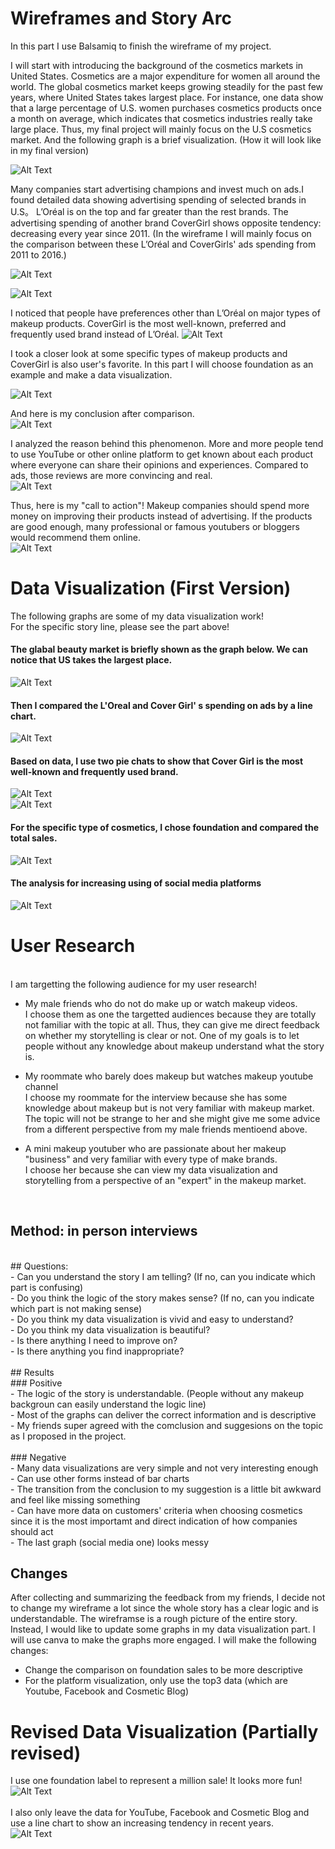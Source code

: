 # Wireframes and Story Arc

In this part I use Balsamiq to finish the wireframe of my project. 

I will start with introducing the background of the cosmetics markets in United States. Cosmetics are a major expenditure for women all around the world. The global cosmetics market keeps growing steadily for the past few years, where United States takes largest place.  For instance, one data show that a large percentage of U.S. women purchases cosmetics products once a month on average, which indicates that cosmetics industries really take large place. Thus, my final project will mainly focus on the U.S cosmetics market. And the following graph is a brief visualization. (How it will look like in my final version)

![Alt Text](https://github.com/77meow/portfolio/blob/master/New%20Wireframe%201.png?raw=true)


Many companies start advertising champions and invest much on ads.I found detailed data showing advertising spending of selected brands in U.S。 L’Oréal is on the top and far greater than the rest brands. The advertising spending of another brand CoverGirl shows opposite tendency: decreasing every year since 2011. (In the wireframe I will mainly focus on the comparison between these L’Oréal and CoverGirls' ads spending from 2011 to 2016.) 




![Alt Text](https://github.com/77meow/portfolio/blob/master/New%20Wireframe%202.png?raw=true)


![Alt Text](https://github.com/77meow/portfolio/blob/master/New%20Wireframe%203.png?raw=true)

I noticed that people have preferences other than L’Oréal on major types of makeup products. CoverGirl is the most well-known, preferred and frequently used brand instead of L’Oréal.
![Alt Text](https://github.com/77meow/portfolio/blob/master/New%20Wireframe%204.png?raw=true)

I took a closer look at some specific types of makeup products and CoverGirl is also user's favorite. In this part I will choose foundation as an example and make a data visualization. 

![Alt Text](https://github.com/77meow/portfolio/blob/master/New%20Wireframe%205.png?raw=true)

And here is my conclusion after comparison. <br>
![Alt Text](https://github.com/77meow/portfolio/blob/master/New%20Wireframe%206.png?raw=true)<br>

I analyzed the reason behind this phenomenon. More and more people tend to use YouTube or other online platform to get known about each product where everyone can share their opinions and experiences. Compared to ads, those reviews are more convincing and real. <br>
![Alt Text](https://github.com/77meow/portfolio/blob/master/New%20Wireframe%207.png?raw=true)

Thus, here is my "call to action"! Makeup companies should spend more money on improving their products instead of advertising. If the products are good enough, many professional or famous youtubers or bloggers would recommend them online. <br>
![Alt Text](https://github.com/77meow/portfolio/blob/master/New%20Wireframe%208.png?raw=true)


# Data Visualization (First Version)
The following graphs are some of my data visualization work!<br>
For the specific story line, please see the part above!<br>
#### The glabal beauty market is briefly shown as the graph below. We can notice that US takes the largest place.<br>
![Alt Text](https://github.com/77meow/portfolio/blob/master/Global.png?raw=true)<br>
#### Then I compared the L'Oreal and Cover Girl' s spending on ads by a line chart.<br>
![Alt Text](https://github.com/77meow/portfolio/blob/master/AdsSpending.png?raw=true)<br>
#### Based on data, I use two pie chats to show that Cover Girl is the most well-known and frequently used brand. <br>
![Alt Text](https://github.com/77meow/portfolio/blob/master/Awareness.png?raw=true)<br>
![Alt Text](https://github.com/77meow/portfolio/blob/master/MostFrequentlyUsed.png?raw=true)<br>
#### For the specific type of cosmetics, I chose foundation and compared the total sales. <br>
![Alt Text](https://github.com/77meow/portfolio/blob/master/Foundation.png?raw=true)<br>
#### The analysis for increasing using of social media platforms
![Alt Text](https://github.com/77meow/portfolio/blob/master/platforms.png?raw=true)<br>

# User Research
<br>
I am targetting the following audience for my user research! <br>

  - My male friends who do not do make up or watch makeup videos. <br>
  I choose them as one the targetted audiences because they are totally not familiar with the topic at all. Thus, they can      give me direct feedback on whether my storytelling is clear or not. One of my goals is to let people without any knowledge about makeup understand what the story is. 
 
  - My roommate who barely does makeup but watches makeup youtube channel<br>
  I choose my roommate for the interview because she has some knowledge about makeup but is not very familiar with makeup market. The topic will not be strange to her and she might give me some advice from a different perspective from my male friends mentioend above. 
  
  - A mini makeup youtuber who are passionate about her makeup "business" and very familiar with every type of make brands.<br>
  I choose her because she can view my data visualization and storytelling from a perspective of an "expert" in the makeup market.
  <br>
 


## Method: in person interviews
<br>
## Questions: <br>
 - Can you understand the story I am telling? (If no, can you indicate which part is confusing)<br>
 - Do you think the logic of the story makes sense? (If no, can you indicate which part is not making sense)<br>
 - Do you think my data visualization is vivid and easy to understand? <br>
 - Do you think my data visualization is beautiful?<br>
 - Is there anything I need to improve on?<br>
 - Is there anything you find inappropriate?<br>
 
<br>
## Results<br>
### Positive<br>
- The logic of the story is understandable. (People without any makeup backgroun can easily understand the logic line)<br>
- Most of the graphs can deliver the correct information and is descriptive<br>
- My friends super agreed with the comclusion and suggesions on the topic as I proposed in the project. <br>
<br>
### Negative<br>
- Many data visualizations are very simple and not very interesting enough <br>
- Can use other forms instead of bar charts<br>
- The transition from the conclusion to my suggestion is a little bit awkward and feel like missing something<br>
- Can have more data on customers' criteria when choosing cosmetics since it is the most importamt and direct indication of how companies should act<br>
- The last graph (social media one) looks messy

## Changes
After collecting and summarizing the feedback from my friends, I decide not to change my wireframe a lot since the whole story has a clear logic and is understandable. The wireframse is a rough picture of the entire story. Instead, I would like to update some graphs in my data visualization part. I will use canva to make the graphs more engaged. I will make the following changes: 
- Change the comparison on foundation sales to be more descriptive
- For the platform visualization, only use the top3 data (which are Youtube, Facebook and Cosmetic Blog)

# Revised Data Visualization (Partially revised)
I use one foundation label to represent a million sale! It looks more fun!<br>
![Alt Text](https://github.com/77meow/portfolio/blob/master/Foundations.png?raw=true)<br>
<br>
I also only leave the data for YouTube, Facebook and Cosmetic Blog and use a line chart to show an increasing tendency in recent years. <br>
![Alt Text](https://github.com/77meow/portfolio/blob/master/Platform.png?raw=true)<br>


